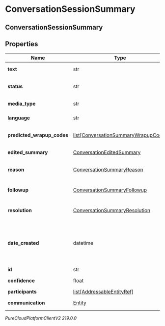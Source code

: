 # ConversationSessionSummary

## ConversationSessionSummary

## Properties

|Name | Type | Description | Notes|
|------------ | ------------- | ------------- | -------------|
| **text** | str | The text of the summary. | [optional] |
| **status** | str | The status of the conversation summary. | [optional] |
| **media_type** | str | The media type of the conversation. | [optional] |
| **language** | str | The language of the conversation. | [optional] |
| **predicted_wrapup_codes** | [list[ConversationSummaryWrapupCode]](ConversationSummaryWrapupCode) | The wrapup codes of the conversation summary. | [optional] |
| **edited_summary** | [ConversationEditedSummary](ConversationEditedSummary) | The edited summary of the conversation. | [optional] |
| **reason** | [ConversationSummaryReason](ConversationSummaryReason) | The reason of the conversation summary. | [optional] |
| **followup** | [ConversationSummaryFollowup](ConversationSummaryFollowup) | The followup of the conversation summary. | [optional] |
| **resolution** | [ConversationSummaryResolution](ConversationSummaryResolution) | The resolution of the conversation summary. | [optional] |
| **date_created** | datetime | The created date of the summary. Date time is represented as an ISO-8601 string. For example: yyyy-MM-ddTHH:mm:ss[.mmm]Z | [optional] |
| **id** | str | The id of the summary. | [optional] |
| **confidence** | float | The AI confidence value. | [optional] |
| **participants** | [list[AddressableEntityRef]](AddressableEntityRef) | The list of participants. | [optional] |
| **communication** | [Entity](Entity) | The communication object of the summary. | [optional] |



_PureCloudPlatformClientV2 219.0.0_
